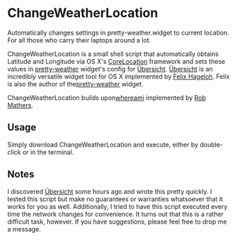 # ChangeWeatherLocation
Automatically changes settings in pretty-weather.widget to current location. For all those who carry their 
laptops around a lot.

ChangeWeatherLocation is a small shell script that automatically obtains Latitude and
Longitude via OS X's [CoreLocation](http://en.wikipedia.org/wiki/CoreLocation) 
framework and sets these values in [pretty-weather](http://tracesof.net/uebersicht-widgets/#pretty-weather)
widget's config for [Übersicht](http://tracesof.net/uebersicht/). [Übersicht](http://tracesof.net/uebersicht/) 
is an incredibly versatile widget tool for OS X implemented by [Felix Hageloh](http://tracesof.net/).
Felix is also the author of the[pretty-weather](http://tracesof.net/uebersicht-widgets/#pretty-weather) widget.

ChangeWeatherLocation builds upon[whereami](https://github.com/robmathers/WhereAmI) implemented by
[Rob Mathers](http://grmm.ca/).

Usage
-----
Simply download ChangeWeatherLocation and execute, either by double-click or in the terminal.

Notes
-----
I discovered [Übersicht](http://tracesof.net/uebersicht/) some hours ago and wrote this pretty quickly. 
I tested this script but make no guarantees or warranties whatsoever that it works for you as well. 
Additionally, I tried to have this script executed every time the network changes for convenience. 
It turns out that this is a rather difficult task, however. If you have suggestions, please feel free to drop me a message.